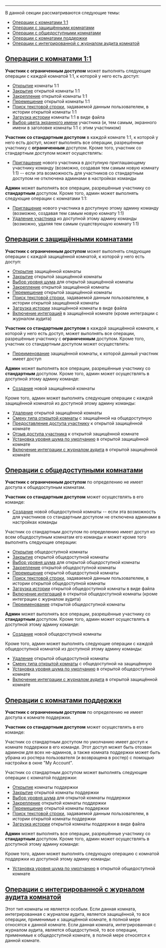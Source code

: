***

В данной секции рассматриваются следующие темы:

 - [Операции с комнатами 1:1](/articles/ru/rooms/operations#operations-1-1)
 - [Операции с защищёнными комнатами](/articles/ru/rooms/operations#operations-restricted)
 - [Операции с общедоступными комнатами](/articles/ru/rooms/operations#operations-unrestricted)
 - [Операции с комнатами поддержки](/articles/ru/rooms/operations#operations-support)
 - [Операции с интегрированной с журналом аудита комнатой](/articles/ru/rooms/operations#operations-audit-log)

## <a href="#operations-1-1" name="operations-1-1">Операции с комнатами 1:1</a>

**Участник с ограниченным доступом** может выполнять следующие операции с каждой комнатой 1:1, к которой у него есть доступ:

 - [Открытие](/articles/ru/faq/list#how-to-open-1-1) комнаты 1:1
 - [Закрытие](/articles/ru/faq/list#how-to-close-open-room) открытой комнаты 1:1
 - [Закрепление](/articles/ru/faq/list#how-to-pin-open-room) открытой комнаты 1:1
 - [Перемещение](/articles/ru/faq/list#how-to-move-open-room) открытой комнаты 1:1
 - [Поиск текстовой строки](/articles/ru/faq/list#how-to-search-open-room), задаваемой данным пользователем, в истории открытой комнаты 1:1
 - [Загрузка истории](/articles/ru/faq/list#how-to-download-room-history) комнаты 1:1 в виде файла
 - [Выбор цвета экранного имени](/articles/ru/faq/list#how-to-set-a-color) участника (и, тем самым, экранного имени в заголовке комнаты 1:1 с этим участником)

**Участник со стандартным доступом** в каждой комнате 1:1, к которой у него есть доступ, может выполнять все операции, разрешённые участнику с **ограниченным** доступом. Кроме того, участник со стандартным доступом может осуществлять:

 - [Приглашение](/articles/ru/faq/list#how-to-invite-a-new-team-member) нового участника в доступную приглашающему участнику команду (возможно, создавая тем самым новую комнату 1:1) -- если эта возможность для участников со стандартным доступом не отключена админами в настройках команды

**Админ** может выполнять все операции, разрешённые участнику со **стандартным** доступом. Кроме того, админ может выполнять следующие операции с комнатами 1:1:

 - [Приглашение](/articles/ru/faq/list#how-to-invite-a-new-team-member) нового участника в доступную этому админу команду (возможно, создавая тем самым новую комнату 1:1)
 - [Удаление участника](/articles/ru/faq/list#how-to-delete-a-member) из доступной этому админу команды (возможно, удаляя тем самым существующую комнату 1:1)

## <a href="#operations-restricted" name="operations-restricted">Операции с защищёнными комнатами</a>

**Участник с ограниченным доступом** может выполнять следующие операции с каждой защищённой комнатой, к которой у него есть доступ:

 - [Открытие](/articles/ru/faq/list#how-to-open-forum) защищённой комнаты
 - [Закрытие](/articles/ru/faq/list#how-to-close-open-room) открытой защищённой комнаты
 - [Выбор уровня шума](/articles/ru/faq/list#how-to-set-noise) для открытой защищённой комнаты
 - [Закрепление](/articles/ru/faq/list#how-to-pin-open-room) открытой защищённой комнаты
 - [Перемещение](/articles/ru/faq/list#how-to-move-open-room) открытой защищённой комнаты
 - [Поиск текстовой строки](/articles/ru/faq/list#how-to-search-open-room), задаваемой данным пользователем, в истории открытой защищённой комнаты
 - [Загрузка истории](/articles/ru/faq/list#how-to-download-room-history) защищённой комнаты в виде файла
 - [Включение интеграций](/articles/ru/faq/list#how-to-open-integrations) в защищённой комнате (кроме интеграции с журналом аудита)

**Участник со стандартным доступом** в каждой защищённой комнате, к которой у него есть доступ, может выполнять все операции, разрешённые участнику с **ограниченным** доступом. Кроме того, участник со стандартным доступом может осуществлять:

 - [Переименование](/articles/ru/faq/list#how-to-change-room-name) защищённой комнаты, к которой данный участник имеет доступ

**Админ** может выполнять все операции, разрешённые участнику со **стандартным** доступом. Кроме того, админ может осуществлять в доступной этому админу команде:

 - [Создание](/articles/ru/faq/list#how-to-create-a-room) новой защищённой комнаты

Кроме того, админ может выполнять следующие операции с каждой защищённой комнатой из доступной этому админу команды:

 - [Удаление](/articles/ru/faq/list#how-to-invite-a-new-team-member) открытой защищённой комнаты
 - [Смену типа открытой комнаты](/articles/ru/faq/list#how-to-delete-a-member) с защищённой на общедоступную
 - [Предоставление доступа участнику](/articles/ru/faq/list#how-to-delete-a-member) к открытой защищённой комнате
 - [Отзыв доступа участника](/articles/ru/faq/list#how-to-delete-a-member) к открытой защищённой комнате
 - [Установка уровня шума по умолчанию](/articles/ru/faq/list#how-to-delete-a-member) в открытой защищённой комнате
 - [Включение интеграции с журналом аудита](/articles/ru/faq/list#how-to-rename-a-room) в открытой защищённой комнате

## <a href="#operations-unrestricted" name="operations-unrestricted">Операции с общедоступными комнатами</a>

**Участник с ограниченным доступом** по определению не имеет доступа к общедоступным комнатам.

**Участник со стандартным доступом** может осуществлять в его команде:

 - [Создание](/articles/ru/faq/list#how-to-create-a-room) новой общедоступной комнаты -- если эта возможность для участников со стандартным доступом не отключена админами в настройках команды

Участник со стандартным доступом по определению имеет доступ ко всем общедоступным комнатам его команды и может кроме того выполнять следующие операции:

 - [Открытие](/articles/ru/faq/list#how-to-open-forum) общедоступной комнаты
 - [Закрытие](/articles/ru/faq/list#how-to-close-open-room) открытой общедоступной комнаты
 - [Выбор уровня шума](/articles/ru/faq/list#how-to-set-noise) для открытой общедоступной комнаты
 - [Закрепление](/articles/ru/faq/list#how-to-pin-open-room) открытой общедоступной комнаты
 - [Перемещение](/articles/ru/faq/list#how-to-move-open-room) открытой общедоступной комнаты
 - [Поиск текстовой строки](/articles/ru/faq/list#how-to-search-open-room), задаваемой данным пользователем, в истории открытой общедоступной комнаты
 - [Загрузка истории](/articles/ru/faq/list#how-to-download-room-history) открытой общедоступной комнаты в виде файла
 - [Включение интеграций](/articles/ru/faq/list#how-to-open-integrations) в открытой общедоступной комнаты (кроме интеграции с журналом аудита)
 - [Переименование](/articles/ru/faq/list#how-to-change-room-name) открытой общедоступной комнаты

**Админ** может выполнять все операции, разрешённые участнику со **стандартным** доступом. Кроме того, админ может осуществлять в доступной этому админу команде:

 - [Создание](/articles/ru/faq/list#how-to-create-a-room) новой общедоступной комнаты

Кроме того, админ может выполнять следующие операции с каждой общедоступной комнатой из доступной этому админу команды:

 - [Удаление](/articles/ru/faq/list#how-to-invite-a-new-team-member) открытой общедоступной комнаты
 - [Смену типа открытой комнаты](/articles/ru/faq/list#how-to-delete-a-member) с общедоступной на защищённую
 - [Установка уровня шума по умолчанию](/articles/ru/faq/list#how-to-delete-a-member) в открытой общедоступной комнате
 - [Включение интеграции с журналом аудита](/articles/ru/faq/list#how-to-rename-a-room) в открытой защищённой комнате

## <a href="#operations-support" name="operations-support">Операции с комнатами поддержки</a>

**Участник с ограниченным доступом** по определению не имеет доступа к комнате поддержки.

**Участник со стандартным доступом** может осуществлять в его команде:

Участник со стандартным доступом по умолчанию имеет доступ к комнате поддержки в его команде. Этот доступ может быть отозван админом для всех не-админов, а также комната поддержки может быть убрана из ростера пользователя (и возвращена в ростер) с помощью настройки в окне "My Account".

Участник со стандартным доступом может выполнять следующие операции c комнатой поддержки:

 - [Открытие](/articles/ru/faq/list#how-to-open-forum) комнаты поддержки
 - [Закрытие](/articles/ru/faq/list#how-to-close-open-room) открытой комнаты поддержки
 - [Выбор уровня шума](/articles/ru/faq/list#how-to-set-noise) для открытой комнаты поддержки
 - [Закрепление](/articles/ru/faq/list#how-to-pin-open-room) открытой комнаты поддержки
 - [Перемещение](/articles/ru/faq/list#how-to-move-open-room) открытой комнаты поддержки
 - [Поиск текстовой строки](/articles/ru/faq/list#how-to-search-open-room), задаваемой данным пользователем, в истории открытой комнаты поддержки
 - [Загрузка истории](/articles/ru/faq/list#how-to-download-room-history) открытой комнаты поддержки в виде файла

**Админ** может выполнять все операции, разрешённые участнику со **стандартным** доступом. Кроме того, админ может осуществлять в доступной этому админу команде:

Кроме того, админ может выполнять следующую операцию с комнатой поддержки из доступной этому админу команды:

 - [Установка уровня шума по умолчанию](/articles/ru/faq/list#how-to-delete-a-member) в открытой общедоступной комнате

## <a href="#operations-audit-log" name="operations-audit-log">Операции с интегрированной с журналом аудита комнатой</a>

Этот тип комнаты не является особым. Если данная комната, интегрированная с журналом аудита, является защищённой, то все операции, применимые к защищённой комнате, в полной мере относятся к данной комнате. Если данная комната, интегрированная с журналом аудита, является общедоступной, то все операции, применимые к общедоступной комнате, в полной мере относятся к данной комнате.
